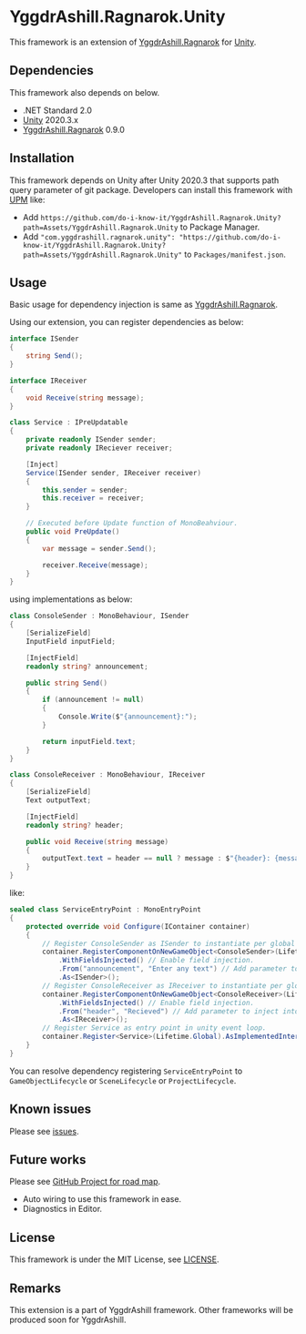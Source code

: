 # YggdrAshill.Ragnarok.Unity

This framework is an extension of [YggdrAshill.Ragnarok](https://github.com/do-i-know-it/YggdrAshill.Ragnarok) for [Unity](https://unity.com/ja).

## Dependencies

This framework also depends on below.

- .NET Standard 2.0
- [Unity](https://unity.com/ja) 2020.3.x
- [YggdrAshill.Ragnarok](https://github.com/do-i-know-it/YggdrAshill.Ragnarok) 0.9.0

## Installation

This framework depends on Unity after Unity 2020.3 that supports path query parameter of git package.
Developers can install this framework with [UPM](https://docs.unity3d.com/Manual/Packages.html) like:

- Add `https://github.com/do-i-know-it/YggdrAshill.Ragnarok.Unity?path=Assets/YggdrAshill.Ragnarok.Unity` to Package Manager.
- Add `"com.yggdrashill.ragnarok.unity": "https://github.com/do-i-know-it/YggdrAshill.Ragnarok.Unity?path=Assets/YggdrAshill.Ragnarok.Unity"` to `Packages/manifest.json`.

## Usage

Basic usage for dependency injection is same as [YggdrAshill.Ragnarok](https://github.com/do-i-know-it/YggdrAshill.Ragnarok).

Using our extension, you can register dependencies as below:
```cs
interface ISender
{
    string Send();
}

interface IReceiver
{
    void Receive(string message);
}

class Service : IPreUpdatable
{
    private readonly ISender sender;
    private readonly IReciever receiver;

    [Inject]
    Service(ISender sender, IReceiver receiver)
    {
        this.sender = sender;
        this.receiver = receiver;
    }

    // Executed before Update function of MonoBeahviour.
    public void PreUpdate()
    {
        var message = sender.Send();

        receiver.Receive(message);
    }
}
```
using implementations as below:

```cs
class ConsoleSender : MonoBehaviour, ISender
{
    [SerializeField]
    InputField inputField;

    [InjectField]
    readonly string? announcement;

    public string Send()
    {
        if (announcement != null)
        {
            Console.Write($"{announcement}:");
        }

        return inputField.text;
    }
}

class ConsoleReceiver : MonoBehaviour, IReceiver
{
    [SerializeField]
    Text outputText;

    [InjectField]
    readonly string? header;

    public void Receive(string message)
    {
        outputText.text = header == null ? message : $"{header}: {message}";
    }
}
```

like:
```cs
sealed class ServiceEntryPoint : MonoEntryPoint
{
    protected override void Configure(IContainer container)
    {
        // Register ConsoleSender as ISender to instantiate per global scope.
        container.RegisterComponentOnNewGameObject<ConsoleSender>(Lifetime.Global)
            .WithFieldsInjected() // Enable field injection.
            .From("announcement", "Enter any text") // Add parameter to inject into fields.
            .As<ISender>();
        // Register ConsoleReceiver as IReceiver to instantiate per global scope.
        container.RegisterComponentOnNewGameObject<ConsoleReceiver>(Lifetime.Global)
            .WithFieldsInjected() // Enable field injection.
            .From("header", "Recieved") // Add parameter to inject into fields.
            .As<IReceiver>();
        // Register Service as entry point in unity event loop.
        container.Register<Service>(Lifetime.Global).AsImplementedInterfaces;
    }
}
```

You can resolve dependency registering `ServiceEntryPoint` to `GameObjectLifecycle` or `SceneLifecycle` or `ProjectLifecycle`.

## Known issues

Please see [issues](https://github.com/do-i-know-it/YggdrAshill.Ragnarok.Unity/issues).

## Future works

Please see [GitHub Project for road map](https://github.com/do-i-know-it/YggdrAshill.Ragnarok.Unity/projects/1).

- Auto wiring to use this framework in ease.
- Diagnostics in Editor.

## License

This framework is under the MIT License, see [LICENSE](./LICENSE.md).

## Remarks

This extension is a part of YggdrAshill framework.
Other frameworks will be produced soon for YggdrAshill.
